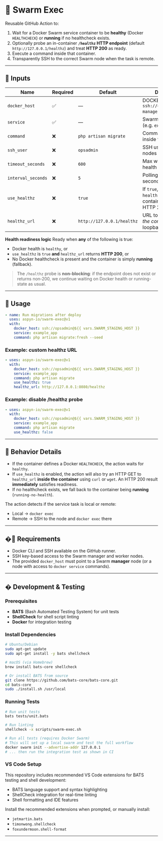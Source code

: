 # 🐳 Swarm Exec

Reusable GitHub Action to:

1. Wait for a Docker Swarm service container to be **healthy** (Docker `HEALTHCHECK`) or **running** if no healthcheck exists.
2. Optionally probe an in-container **`/healthz` HTTP endpoint** (default `http://127.0.0.1/healthz`) and treat **HTTP 200** as ready.
3. Execute a command inside that container.
4. Transparently SSH to the correct Swarm node when the task is remote.

---

## 🔧 Inputs

| Name               | Required | Default                    | Description                                                              |
| ------------------ | -------- | -------------------------- | ------------------------------------------------------------------------ |
| `docker_host`      | ✅       | —                          | DOCKER_HOST (e.g. `ssh://opsadmin@swarm-manager`)                        |
| `service`          | ✅       | —                          | Swarm service name (e.g. `example_app`)                                  |
| `command`          | ❌       | `php artisan migrate`      | Command to run inside the container                                      |
| `ssh_user`         | ❌       | `opsadmin`                 | SSH user for remote nodes                                                |
| `timeout_seconds`  | ❌       | `600`                      | Max wait time for health                                                 |
| `interval_seconds` | ❌       | `5`                        | Polling interval in seconds                                              |
| `use_healthz`      | ❌       | `true`                     | If `true`, probe `healthz_url` inside the container; success on HTTP 200 |
| `healthz_url`      | ❌       | `http://127.0.0.1/healthz` | URL to probe _inside the container_ (via loopback)                       |

**Health readiness logic**
Ready when **any** of the following is true:

- Docker health is `healthy`, or
- `use_healthz` is `true` **and** `healthz_url` returns **HTTP 200**, or
- No Docker healthcheck is present and the container is simply **running** (fallback).

> The `/healthz` probe is **non-blocking**: if the endpoint does not exist or returns non‑200, we continue waiting on Docker health or running-state as usual.

---

## 🚀 Usage

```yaml
- name: Run migrations after deploy
  uses: aspyn-io/swarm-exec@v1
  with:
    docker_host: ssh://opsadmin@${{ vars.SWARM_STAGING_HOST }}
    service: example_app
    command: php artisan migrate:fresh --seed
```

### Example: custom healthz URL

```yaml
- uses: aspyn-io/swarm-exec@v1
  with:
    docker_host: ssh://opsadmin@${{ vars.SWARM_STAGING_HOST }}
    service: example_app
    command: php artisan migrate
    use_healthz: true
    healthz_url: http://127.0.0.1:8080/healthz
```

### Example: disable /healthz probe

```yaml
- uses: aspyn-io/swarm-exec@v1
  with:
    docker_host: ssh://opsadmin@${{ vars.SWARM_STAGING_HOST }}
    service: example_app
    command: php artisan migrate
    use_healthz: false
```

---

## 🧠 Behavior Details

- If the container defines a Docker `HEALTHCHECK`, the action waits for `healthy`.
- If `use_healthz` is enabled, the action will also try an HTTP GET to `healthz_url` **inside the container** using `curl` or `wget`. An HTTP 200 result **immediately** satisfies readiness.
- If no healthcheck exists, we fall back to the container being **running** (`running-no-health`).

The action detects if the service task is local or remote:

- Local → `docker exec`
- Remote → SSH to the node and `docker exec` there

---

## �🧰 Requirements

- Docker CLI and SSH available on the GitHub runner.
- SSH key-based access to the Swarm manager and worker nodes.
- The provided `docker_host` must point to a Swarm **manager** node (or a node with access to `docker service` commands).

---

## � Development & Testing

### Prerequisites

- **BATS** (Bash Automated Testing System) for unit tests
- **ShellCheck** for shell script linting
- **Docker** for integration testing

### Install Dependencies

```bash
# Ubuntu/Debian
sudo apt-get update
sudo apt-get install -y bats shellcheck

# macOS (via Homebrew)
brew install bats-core shellcheck

# Or install BATS from source
git clone https://github.com/bats-core/bats-core.git
cd bats-core
sudo ./install.sh /usr/local
```

### Running Tests

```bash
# Run unit tests
bats tests/unit.bats

# Run linting
shellcheck -x scripts/swarm-exec.sh

# Run all tests (requires Docker Swarm)
# This will set up a local swarm and test the full workflow
docker swarm init --advertise-addr 127.0.0.1
# ... then run the integration test as shown in CI
```

### VS Code Setup

This repository includes recommended VS Code extensions for BATS testing and shell development:

- BATS language support and syntax highlighting
- ShellCheck integration for real-time linting
- Shell formatting and IDE features

Install the recommended extensions when prompted, or manually install:

- `jetmartin.bats`
- `timonwong.shellcheck`
- `foxundermoon.shell-format`

---
